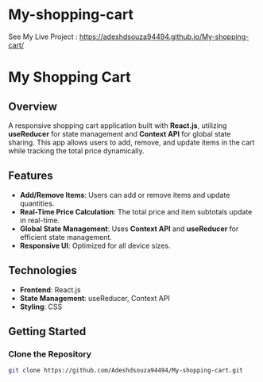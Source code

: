 
# My-shopping-cart

See My Live Project :
https://adeshdsouza94494.github.io/My-shopping-cart/


# My Shopping Cart

## Overview
A responsive shopping cart application built with **React.js**, utilizing **useReducer** for state management and **Context API** for global state sharing. This app allows users to add, remove, and update items in the cart while tracking the total price dynamically.


## Features
- **Add/Remove Items**: Users can add or remove items and update quantities.
- **Real-Time Price Calculation**: The total price and item subtotals update in real-time.
- **Global State Management**: Uses **Context API** and **useReducer** for efficient state management.
- **Responsive UI**: Optimized for all device sizes.

## Technologies
- **Frontend**: React.js
- **State Management**: useReducer, Context API
- **Styling**: CSS

## Getting Started

### Clone the Repository
```bash
git clone https://github.com/Adeshdsouza94494/My-shopping-cart.git

